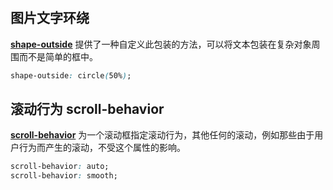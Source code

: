 #

## 图片文字环绕

**[shape-outside](https://developer.mozilla.org/zh-CN/docs/Web/CSS/shape-outside)** 提供了一种自定义此包装的方法，可以将文本包装在复杂对象周围而不是简单的框中。

```css
shape-outside: circle(50%);
```

## 滚动行为 scroll-behavior

**[scroll-behavior](https://developer.mozilla.org/zh-CN/docs/Web/CSS/scroll-behavior)** 为一个滚动框指定滚动行为，其他任何的滚动，例如那些由于用户行为而产生的滚动，不受这个属性的影响。

```css
scroll-behavior: auto;
scroll-behavior: smooth;
```
